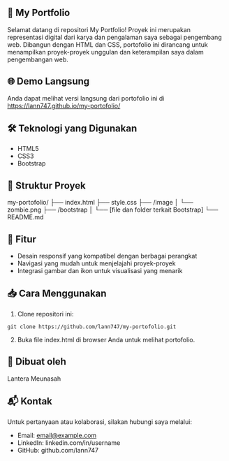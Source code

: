 ## 💼 My Portfolio
Selamat datang di repositori My Portfolio! Proyek ini merupakan representasi digital dari karya dan pengalaman saya sebagai pengembang web. Dibangun dengan HTML dan CSS, portofolio ini dirancang untuk menampilkan proyek-proyek unggulan dan keterampilan saya dalam pengembangan web.

## 🌐 Demo Langsung
Anda dapat melihat versi langsung dari portofolio ini di https://lann747.github.io/my-portofolio/

## 🛠️ Teknologi yang Digunakan
- HTML5
- CSS3
- Bootstrap

## 📂 Struktur Proyek
my-portofolio/
├── index.html
├── style.css
├── /image
│   └── zombie.png
├── /bootstrap
│   └── [file dan folder terkait Bootstrap]
└── README.md

## 🚀 Fitur
- Desain responsif yang kompatibel dengan berbagai perangkat
- Navigasi yang mudah untuk menjelajahi proyek-proyek
- Integrasi gambar dan ikon untuk visualisasi yang menarik

## 📥 Cara Menggunakan
1. Clone repositori ini:
```
git clone https://github.com/lann747/my-portofolio.git
```
2. Buka file index.html di browser Anda untuk melihat portofolio.

## 👤 Dibuat oleh
Lantera Meunasah

## 📬 Kontak
Untuk pertanyaan atau kolaborasi, silakan hubungi saya melalui:
- Email: email@example.com
- LinkedIn: linkedin.com/in/username
- GitHub: github.com/lann747
